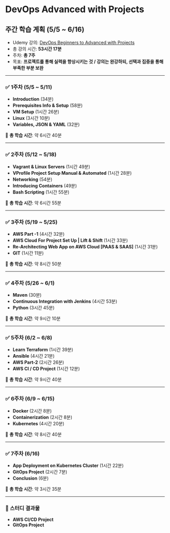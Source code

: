 # DevOps Advanced with Projects

## 주간 학습 계획 (5/5 ~ 6/16)

- Udemy 강의: [DevOps Beginners to Advanced with Projects](https://www.udemy.com/course/decodingdevops/?couponCode=KEEPLEARNING)
- 총 강의 시간: **53시간 17분**
- 주차: **총 7주**
- 목표: **프로젝트를 통해 실력을 향상시키는 것 / 강의는 완강하되, 선택과 집중을 통해 부족한 부분 보완**

---

### ✅ 1주차 (5/5 ~ 5/11)

- **Introduction** (34분)
- **Prerequisites Info & Setup** (58분)
- **VM Setup** (1시간 26분)
- **Linux** (3시간 10분)
- **Variables, JSON & YAML** (32분)

📌 **총 학습 시간**: 약 6시간 40분

---

### ✅ 2주차 (5/12 ~ 5/18)

- **Vagrant & Linux Servers** (1시간 49분)
- **VProfile Project Setup Manual & Automated** (1시간 28분)
- **Networking** (54분)
- **Introducing Containers** (49분)
- **Bash Scripting** (1시간 55분)

📌 **총 학습 시간**: 약 6시간 55분

---

### ✅ 3주차 (5/19 ~ 5/25)

- **AWS Part -1** (4시간 32분)
- **AWS Cloud For Project Set Up | Lift & Shift** (1시간 33분)
- **Re-Architecting Web App on AWS Cloud [PAAS & SAAS]** (1시간 31분)
- **GIT** (1시간 11분)

📌 **총 학습 시간**: 약 8시간 50분

---

### ✅ 4주차 (5/26 ~ 6/1)

- **Maven** (30분)
- **Continuous Integration with Jenkins** (4시간 53분)
- **Python** (3시간 45분)

📌 **총 학습 시간**: 약 9시간 10분

---

### ✅ 5주차 (6/2 ~ 6/8)

- **Learn Terraform** (1시간 39분)
- **Ansible** (4시간 21분)
- **AWS Part-2** (2시간 26분)
- **AWS CI / CD Project** (1시간 12분)

📌 **총 학습 시간**: 약 9시간 40분

---

### ✅ 6주차 (6/9 ~ 6/15)

- **Docker** (2시간 8분)
- **Containerization** (2시간 8분)
- **Kubernetes** (4시간 20분)

📌 **총 학습 시간**: 약 8시간 40분

---

### ✅ 7주차 (6/16)

- **App Deployment on Kubernetes Cluster** (1시간 22분)
- **GitOps Project** (2시간 7분)
- **Conclusion** (6분)

📌 **총 학습 시간**: 약 3시간 35분

---

### 🎯 스터디 결과물

- **AWS CI/CD Project**
- **GitOps Project**